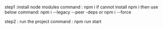 step1 :install node modules
command : npm i
if cannot install npm i then use below command:
npm i --legacy --peer -deps  or npm i --force

step2 : run the project
command : npm run start